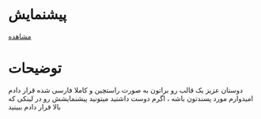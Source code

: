 # پیشنمایش

[مشاهده](https://hamzehazizzadeh.ir/medically/)

# توضیحات

دوستان عزیز یک قالب رو براتون به صورت راستچین و کاملا فارسی شده قرار دادم امیدوارم مورد پسندتون باشه ، اگرم دوست داشتید میتونید پیشنمایشش رو در لینکی که بالا قرار دادم ببینید